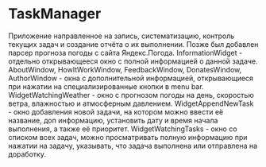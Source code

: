 # TaskManager
Приложение направленное на запись, систематизацию, контроль текущих задач и создание отчёта о их выполнении. Позже был добавлен парсер прогноза погоды с сайта Яндекс.Погода.
InformationWidget - отдельно открывающееся окно с полной информацией о данной задаче.
AboutWindow, HowItWorkWindow, FeedbackWindow, DonatesWindow, AuthorWindow - окна с дополнительной информацией, открывающиеся при нажатии на специализированные кнопки в menu bar.
WidgetWatchingWeather - окно с прогнозом погоды на день, скоростью ветра, влажностью и атмосферным давлением.
WidgetAppendNewTask - окно добавления новой задачи, на котором можно ввести её название, доп информацию, установить дату и время начала выполнения, а также её приоритет.
WidgetWatchingTasks - окно со списком всех задач, можно просматривать полную информацию при нажатии на задачу, указывать, что задача выполнена или отправлена на доработку.
